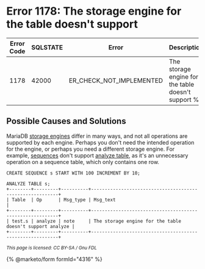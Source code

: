 # Error 1178: The storage engine for the table doesn't support

| Error Code | SQLSTATE | Error                       | Description                                         |
| ---------- | -------- | --------------------------- | --------------------------------------------------- |
| 1178       | 42000    | ER\_CHECK\_NOT\_IMPLEMENTED | The storage engine for the table doesn't support %s |

## Possible Causes and Solutions

MariaDB [storage engines](https://github.com/mariadb-corporation/docs-server/blob/test/general-resources/community/storage-engines/README.md) differ in many ways, and not all operations are supported by each engine. Perhaps you don't need the intended operation for the engine, or perhaps you need a different storage engine. For example, [sequences](https://github.com/mariadb-corporation/docs-server/blob/test/general-resources/community/sql-structure/sequences/README.md) don't support [analyze table](https://app.gitbook.com/s/SsmexDFPv2xG2OTyO5yV/reference/sql-statements/table-statements/analyze-table), as it's an unnecessary operation on a sequence table, which only contains one row.

```
CREATE SEQUENCE s START WITH 100 INCREMENT BY 10;

ANALYZE TABLE s;
+--------+---------+----------+----------------------------------------------------------+
| Table  | Op      | Msg_type | Msg_text                                                 |
+--------+---------+----------+----------------------------------------------------------+
| test.s | analyze | note     | The storage engine for the table doesn't support analyze |
+--------+---------+----------+----------------------------------------------------------+
```

<sub>_This page is licensed: CC BY-SA / Gnu FDL_</sub>

{% @marketo/form formId="4316" %}
